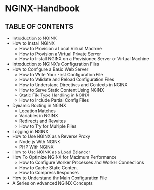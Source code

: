 # NGINX-Handbook

## TABLE OF CONTENTS

* Introduction to NGINX
* How to Install NGINX
  * How to Provision a Local Virtual Machine
  * How to Provision a Virtual Private Server
  * How to Install NGINX on a Provisioned Server or Virtual Machine
* Introduction to NGINX's Configuration Files
* How to Configure a Basic Web Server
  * How to Write Your First Configuration File
  * How to Validate and Reload Configuration Files
  * How to Understand Directives and Contexts in NGINX
  * How to Serve Static Content Using NGINX
  * Static File Type Handling in NGINX
  * How to Include Partial Config Files
* Dynamic Routing in NGINX
  * Location Matches
  * Variables in NGINX
  * Redirects and Rewrites
  * How to Try for Multiple Files
* Logging in NGINX
* How to Use NGINX as a Reverse Proxy
  * Node.js With NGINX
  * PHP With NGINX
* How to Use NGINX as a Load Balancer
* How To Optimize NGINX for Maximum Performance
  * How to Configure Worker Processes and Worker Connections
  * How to Cache Static Content
  * How to Compress Responses
* How to Understand the Main Configuration File
* A Series on Advanced NGINX Concepts
